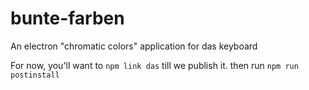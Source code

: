 # bunte-farben
An electron "chromatic colors" application for das keyboard

For now, you'll want to `npm link das` till we publish it. then run `npm run postinstall`
